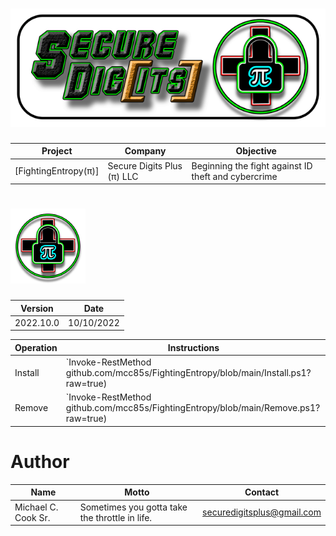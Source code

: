 [logo]: https://github.com/mcc85s/FightingEntropy/blob/main/Graphics/OEMlogo.bmp
[banner]: https://github.com/mcc85s/FightingEntropy/blob/main/Graphics/banner.png

# ![banner][] 
| Project              | Company                    | Objective                                           |
| ---------------------| ---------------------------| ----------------------------------------------------|
| [FightingEntropy(π)] | Secure Digits Plus (π) LLC | Beginning the fight against ID theft and cybercrime |

# ![logo][]

| Version    | Date       |
| -----------| -----------|
| 2022.10.0  | 10/10/2022 | 

| Operation  | Instructions
| -----------| ----------------------------------------------------------------------------------------------------------|
| Install    | `Invoke-RestMethod github.com/mcc85s/FightingEntropy/blob/main/Install.ps1?raw=true) | Invoke-Expression` | 
| Remove     | `Invoke-RestMethod github.com/mcc85s/FightingEntropy/blob/main/Remove.ps1?raw=true)  | Invoke-Expression` |

# Author
| Name                | Motto                                          | Contact                    |
| --------------------| -----------------------------------------------| ---------------------------|
| Michael C. Cook Sr. | Sometimes you gotta take the throttle in life. | securedigitsplus@gmail.com |
